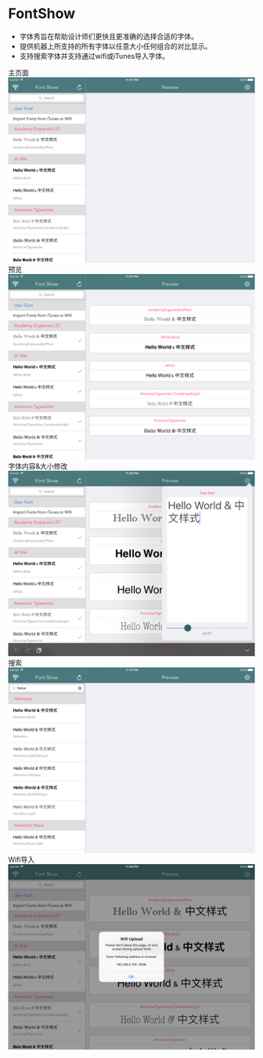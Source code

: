 # FontShow
* 字体秀旨在帮助设计师们更快且更准确的选择合适的字体。
* 提供机器上所支持的所有字体以任意大小任何组合的对比显示。
* 支持搜索字体并支持通过wifi或iTunes导入字体。    
    
    
主页面    
![1](https://github.com/PhilipDing/FontShow/blob/master/1.png)    
预览    
![2](https://github.com/PhilipDing/FontShow/blob/master/2.png)    
字体内容&大小修改    
![3](https://github.com/PhilipDing/FontShow/blob/master/3.png)    
搜索    
![4](https://github.com/PhilipDing/FontShow/blob/master/4.png)    
Wifi导入    
![5](https://github.com/PhilipDing/FontShow/blob/master/5.png)    





